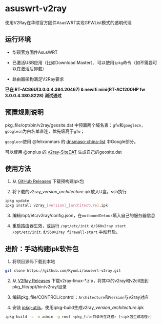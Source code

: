 # asuswrt-v2ray
使用V2Ray在华硕官方固件AsusWRT实现GFWList模式的透明代理

## 运行环境
* 华硕官方固件AsusWRT

* 已激活USB应用（比如Download Master），可以使用`ipkg`命令（如不需要可以在激活后卸载）

* 路由器架构满足V2Ray要求

__已在 RT-AC86U(3.0.0.4.384.20467) & newifi mini(RT-AC1200HP fw 3.0.0.4.380.8228) 测试通过__

## 预置规则说明
pkg_file/opt/bin/v2ray/geosite.dat 中预置两个域名表：`gfw`和`googlecn`，`googlecn`为白名单直连，优先级高于`gfw`；

`googlecn`使用 @felixonmars 的 [dnsmasq-china-list](https://github.com/felixonmars/dnsmasq-china-list) 中Google部分。

可以使用 @onplus 的 [v2ray-SiteDAT](https://github.com/onplus/v2ray-SiteDAT) 生成自己的geosite.dat

## 使用方法
1. 从 [GitHub Releases](https://github.com/KyonLi/asuswrt-v2ray/releases) 下载预构建ipk包

2. 将下载的v2ray_*version*_*architecture*.ipk放入U盘，ssh执行
```bash
ipkg update
ipkg install v2ray_[version]_[architecture].ipk
```

3. 编辑/opt/etc/v2ray/config.json，在`outboundDetour`填入自己的服务器信息

4. 重启路由器生效，或运行 `/opt/etc/init.d/S60v2ray start` `/opt/etc/init.d/S60v2ray firewall-start` 手动开启。

## 进阶：手动构建ipk软件包
1. 将项目源码下载到本地
```bash
git clone https://github.com/KyonLi/asuswrt-v2ray.git
```

2. 从 [V2Ray Releases](https://github.com/v2ray/v2ray-core/releases) 下载v2ray-linux-*.zip，将其中的v2ray和v2ctl放到pkg_file/opt/bin/v2ray/目录

2. 编辑pkg_file/CONTROL/control：`Architecture`和`Version`与v2ray对应

3. 安装 [ipkg-utils](http://downloads.buffalo.nas-central.org/ArchIndependent/Sources/ipkg-utils-050831.tar.gz)，使用ipkg-build生成v2ray_*version*_*architecture*.ipk
```bash
ipkg-build -c -o admin -g root <pkg_file目录所在路径> [<ipk包生成路径>]
```
